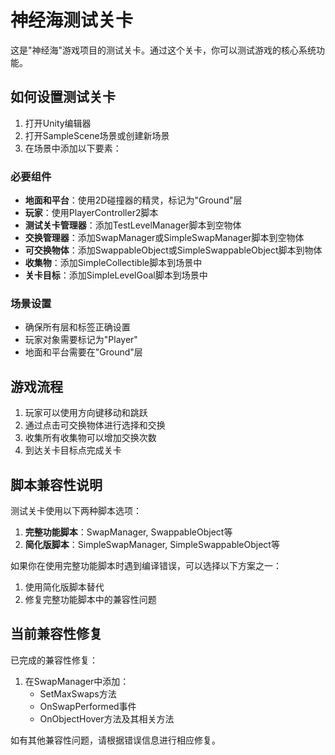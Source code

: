 # 神经海测试关卡

这是"神经海"游戏项目的测试关卡。通过这个关卡，你可以测试游戏的核心系统功能。

## 如何设置测试关卡

1. 打开Unity编辑器
2. 打开SampleScene场景或创建新场景
3. 在场景中添加以下要素：

### 必要组件

- **地面和平台**：使用2D碰撞器的精灵，标记为"Ground"层
- **玩家**：使用PlayerController2脚本
- **测试关卡管理器**：添加TestLevelManager脚本到空物体
- **交换管理器**：添加SwapManager或SimpleSwapManager脚本到空物体
- **可交换物体**：添加SwappableObject或SimpleSwappableObject脚本到物体
- **收集物**：添加SimpleCollectible脚本到场景中
- **关卡目标**：添加SimpleLevelGoal脚本到场景中

### 场景设置

- 确保所有层和标签正确设置
- 玩家对象需要标记为"Player"
- 地面和平台需要在"Ground"层

## 游戏流程

1. 玩家可以使用方向键移动和跳跃
2. 通过点击可交换物体进行选择和交换
3. 收集所有收集物可以增加交换次数
4. 到达关卡目标点完成关卡

## 脚本兼容性说明

测试关卡使用以下两种脚本选项：

1. **完整功能脚本**：SwapManager, SwappableObject等
2. **简化版脚本**：SimpleSwapManager, SimpleSwappableObject等

如果你在使用完整功能脚本时遇到编译错误，可以选择以下方案之一：

1. 使用简化版脚本替代
2. 修复完整功能脚本中的兼容性问题

## 当前兼容性修复

已完成的兼容性修复：

1. 在SwapManager中添加：
   - SetMaxSwaps方法
   - OnSwapPerformed事件
   - OnObjectHover方法及其相关方法

如有其他兼容性问题，请根据错误信息进行相应修复。 